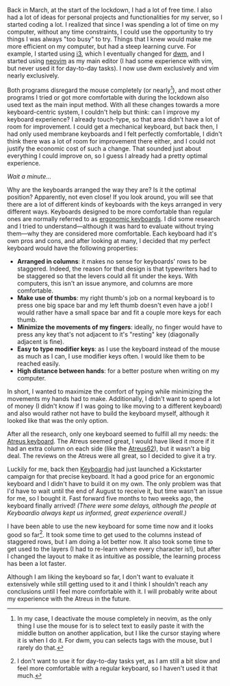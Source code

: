 <!-- title: Improving ergonomics: the Atreus keyboard -->
<!-- slug: atreus -->
<!-- categories: Miscellany -->
<!-- date: 2020-10-18T21:05:00Z -->

Back in March, at the start of the lockdown, I had a lot of free time. I also
had a lot of ideas for personal projects and functionalities for my server, so I
started coding a lot. I realized that since I was spending a lot of time on my
computer, without any time constraints, I could use the opportunity to try
things I was always "too busy" to try. Things that I knew would make me more
efficient on my computer, but had a steep learning curve. For example, I started
using [i3][i3], which I eventually changed for [dwm][dwm], and I started using
[neovim][nv] as my main editor (I had some experience with vim, but never used
it for day-to-day tasks). I now use dwm exclusively and vim nearly exclusively.

Both programs disregard the mouse completely (or nearly[^me]), and most other
programs I tried or got more comfortable with during the lockdown also used text
as the main input method. With all these changes towards a more keyboard-centric
system, I couldn't help but think: can I improve my keyboard experience? I
already touch-type, so that area didn't have a lot of room for improvement. I
could get a mechanical keyboard, but back then, I had only used membrane
keyboards and I felt perfectly comfortable, I didn't think there was a lot of
room for improvement there either, and I could not justify the economic cost of
such a change. That sounded just about everything I could improve on, so I guess
I already had a pretty optimal experience.

[^me]: In my case, I deactivate the mouse completely in neovim, as the only
  thing I use the mouse for is to select text to easily paste it with the middle
  button on another application, but I like the cursor staying where it is when
  I do it. For dwm, you can selects tags with the mouse, but I rarely do that.

*Wait a minute...*

Why are the keyboards arranged the way they are? Is it the optimal position?
Apparently, not even close! If you look around, you will see that there are a
lot of different kinds of keyboards with the keys arranged in very different
ways. Keyboards designed to be more comfortable than regular ones are normally
referred to as [ergonomic keyboards][ek]. I did some research and I tried to
understand—although it was hard to evaluate without trying them—why they are
considered more comfortable. Each keyboard had it's own pros and cons, and after
looking at many, I decided that my perfect keyboard would have the following
properties:

- **Arranged in columns**: it makes no sense for keyboards' rows to be
  staggered. Indeed, the reason for that design is that typewriters had to be
  staggered so that the levers could all fit under the keys. With computers,
  this isn't an issue anymore, and columns are more comfortable.
- **Make use of thumbs**: my right thumb's job on a normal keyboard is to press
  one big space bar and my left thumb doesn't even have a job! I would rather
  have a small space bar and fit a couple more keys for each thumb.
- **Minimize the movements of my fingers**: ideally, no finger would have to
  press any key that's not adjacent to it's "resting" key (diagonally adjacent
  is fine).
- **Easy to type modifier keys**: as I use the keyboard instead of the mouse as
  much as I can, I use modifier keys often. I would like them to be reached
  easily.
- **High distance between hands**: for a better posture when writing on my
  computer.

In short, I wanted to maximize the comfort of typing while minimizing the
movements my hands had to make. Additionally, I didn't want to spend a lot of
money (I didn't know if I was going to like moving to a different keyboard) and
also would rather not have to build the keyboard myself, although it looked like
that was the only option.

After all the research, only one keyboard seemed to fulfill all my needs: the
[Atreus keyboard][ak]. The Atreus seemed great, I would have liked it more if it
had an extra column on each side (like the [Atreus62][ak62]), but it wasn't a
big deal. The reviews on the Atreus were all great, so I decided to give it a
try.

Luckily for me, back then [Keyboardio][kbio] had just launched a Kickstarter
campaign for that precise keyboard. It had a good price for an ergonomic
keyboard and I didn't have to build it on my own. The only problem was that I'd
have to wait until the end of August to receive it, but time wasn't an issue for
me, so I bought it. Fast forward five months to two weeks ago, the keyboard
finally arrived! *(There were some delays, although the people at Keyboardio
always kept us informed, great experience overall.)*

I have been able to use the new keyboard for some time now and it looks good so
far[^nt]. It took some time to get used to the columns instead of staggered
rows, but I am doing a lot better now. It also took some time to get used to the
layers (I had to re-learn where every character is!), but after I changed the
layout to make it as intuitive as possible, the learning process has been a lot
faster.

[^nt]: I don't want to use it for day-to-day tasks yet, as I am still a bit slow
  and feel more comfortable with a regular keyboard, so I haven't used it that
  much.

Although I am liking the keyboard so far, I don't want to evaluate it
extensively while still getting used to it and I think I shouldn't reach any
conclusions until I feel more comfortable with it. I will probably write about
my experience with the Atreus in the future.


[i3]: <https://i3wm.org> "i3"
[dwm]: <https://dwm.suckless.org> "dwm"
[nv]: <https://neovim.io> "Neovim"
[ek]: <https://en.wikipedia.org/wiki/Ergonomic_keyboard> "Ergonomic keyboard — Wikipedia"
[ak]: <https://atreus.technomancy.us> "Atreus keyboard"
[ak62]: <https://shop.profetkeyboards.com/product/atreus62-keyboard> "Atreus62 keyboard — Profet Keyboards"
[kbio]: <https://keyboard.io> "Keyboardio"
[vm]: <https://github.com/philc/vimium> "Vimium — GitHub"
